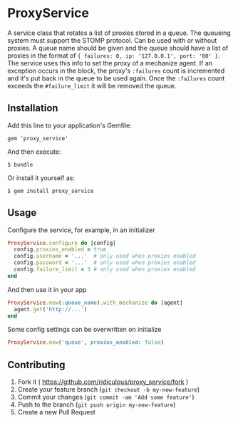# ProxyService

A service class that rotates a list of proxies stored in a queue. The queueing system must support the STOMP protocol. Can be used with or without proxies. A queue name should be given and the queue should have a list of proxies in the format of `{ failures: 0, ip: '127.0.0.1', port: '80' }`. The service uses this info to set the proxy of a mechanize agent. If an exception occurs in the block, the proxy's `:failures` count is incremented and it's put back in the queue to be used again. Once the `:failures` count exceeds the `#failure_limit` it will be removed the queue.

## Installation

Add this line to your application's Gemfile:

    gem 'proxy_service'

And then execute:

    $ bundle

Or install it yourself as:

    $ gem install proxy_service

## Usage
Configure the service, for example, in an initializer
```ruby
ProxyService.configure do |config|
  config.proxies_enabled = true
  config.username = '...'  # only used when proxies enabled
  config.password = '...'  # only used when proxies enabled
  config.failure_limit = 3 # only used when proxies enabled
end
```
And then use it in your app
```ruby
ProxyService.new(:queue_name).with_mechanize do |agent|
  agent.get('http://...')
end
```
Some config settings can be overwritten on initialize
```ruby
ProxyService.new('queue', proxies_enabled: false)
```
## Contributing

1. Fork it ( https://github.com/ridiculous/proxy_service/fork )
2. Create your feature branch (`git checkout -b my-new-feature`)
3. Commit your changes (`git commit -am 'Add some feature'`)
4. Push to the branch (`git push origin my-new-feature`)
5. Create a new Pull Request
